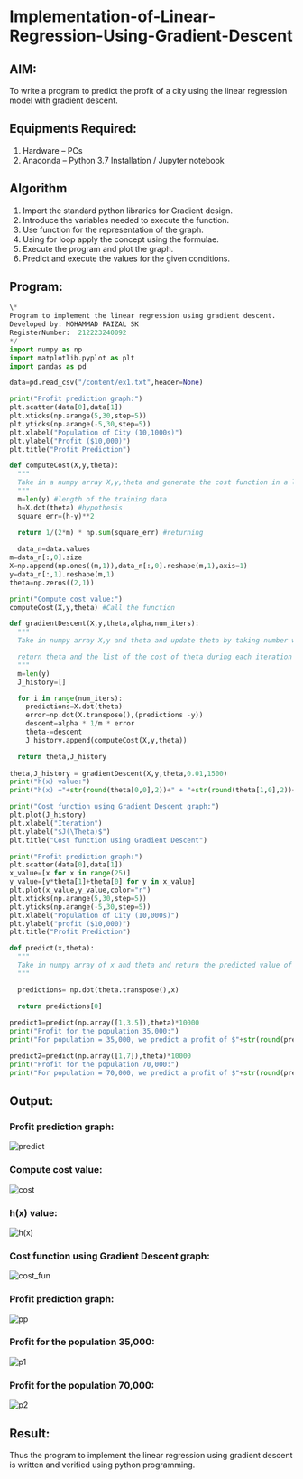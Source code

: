 # Implementation-of-Linear-Regression-Using-Gradient-Descent

## AIM:
To write a program to predict the profit of a city using the linear regression model with gradient descent.

## Equipments Required:
1. Hardware – PCs
2. Anaconda – Python 3.7 Installation / Jupyter notebook

## Algorithm

1. Import the standard python libraries for Gradient design.
2. Introduce the variables needed to execute the function.
3. Use function for the representation of the graph.
4. Using for loop apply the concept using the formulae.
5. Execute the program and plot the graph.
6. Predict and execute the values for the given conditions.


## Program:
```py
\*
Program to implement the linear regression using gradient descent.
Developed by: MOHAMMAD FAIZAL SK
RegisterNumber:  212223240092
*/
import numpy as np
import matplotlib.pyplot as plt
import pandas as pd

data=pd.read_csv("/content/ex1.txt",header=None)

print("Profit prediction graph:")
plt.scatter(data[0],data[1])
plt.xticks(np.arange(5,30,step=5))
plt.yticks(np.arange(-5,30,step=5))
plt.xlabel("Population of City (10,1000s)")
plt.ylabel("Profit ($10,000)")
plt.title("Profit Prediction")

def computeCost(X,y,theta):
  """
  Take in a numpy array X,y,theta and generate the cost function in a linear regression model
  """
  m=len(y) #length of the training data
  h=X.dot(theta) #hypothesis
  square_err=(h-y)**2

  return 1/(2*m) * np.sum(square_err) #returning
  
  data_n=data.values
m=data_n[:,0].size
X=np.append(np.ones((m,1)),data_n[:,0].reshape(m,1),axis=1)
y=data_n[:,1].reshape(m,1)
theta=np.zeros((2,1))

print("Compute cost value:")
computeCost(X,y,theta) #Call the function

def gradientDescent(X,y,theta,alpha,num_iters):
  """
  Take in numpy array X,y and theta and update theta by taking number with learning rate of alpha

  return theta and the list of the cost of theta during each iteration
  """
  m=len(y)
  J_history=[]

  for i in range(num_iters):
    predictions=X.dot(theta)
    error=np.dot(X.transpose(),(predictions -y))
    descent=alpha * 1/m * error
    theta-=descent
    J_history.append(computeCost(X,y,theta))

  return theta,J_history  
  
theta,J_history = gradientDescent(X,y,theta,0.01,1500)
print("h(x) value:")
print("h(x) ="+str(round(theta[0,0],2))+" + "+str(round(theta[1,0],2))+"x1")

print("Cost function using Gradient Descent graph:")
plt.plot(J_history)
plt.xlabel("Iteration")
plt.ylabel("$J(\Theta)$")
plt.title("Cost function using Gradient Descent")

print("Profit prediction graph:")
plt.scatter(data[0],data[1])
x_value=[x for x in range(25)]
y_value=[y*theta[1]+theta[0] for y in x_value]
plt.plot(x_value,y_value,color="r")
plt.xticks(np.arange(5,30,step=5))
plt.yticks(np.arange(-5,30,step=5))
plt.xlabel("Population of City (10,000s)")
plt.ylabel("profit ($10,000)")
plt.title("Profit Prediction")

def predict(x,theta):
  """
  Take in numpy array of x and theta and return the predicted value of y based on theta
  """

  predictions= np.dot(theta.transpose(),x)

  return predictions[0]
  
predict1=predict(np.array([1,3.5]),theta)*10000
print("Profit for the population 35,000:")
print("For population = 35,000, we predict a profit of $"+str(round(predict1,0)))

predict2=predict(np.array([1,7]),theta)*10000
print("Profit for the population 70,000:")
print("For population = 70,000, we predict a profit of $"+str(round(predict2,0)))


```

## Output:

### Profit prediction graph:


![predict](https://github.com/A-Thiyagarajan/Implementation-of-Linear-Regression-Using-Gradient-Descent/assets/118707693/673c0ffa-ae7f-4702-8e11-78393b4d8a2d)


### Compute cost value:

![cost](https://github.com/A-Thiyagarajan/Implementation-of-Linear-Regression-Using-Gradient-Descent/assets/118707693/fe50f74a-2f2c-456f-a2b8-44b58ca77e76)



### h(x) value:


![h(x)](https://github.com/A-Thiyagarajan/Implementation-of-Linear-Regression-Using-Gradient-Descent/assets/118707693/d306795e-1849-4a28-b815-b086ede8eabf)


### Cost function using Gradient Descent graph:

![cost_fun](https://github.com/A-Thiyagarajan/Implementation-of-Linear-Regression-Using-Gradient-Descent/assets/118707693/a76d12a7-ba8f-45aa-8490-e9264c013503)



### Profit prediction graph:


![pp](https://github.com/A-Thiyagarajan/Implementation-of-Linear-Regression-Using-Gradient-Descent/assets/118707693/b9ca5e73-3d15-4d12-87b0-e830a3adc08f)



### Profit for the population 35,000:


![p1](https://github.com/A-Thiyagarajan/Implementation-of-Linear-Regression-Using-Gradient-Descent/assets/118707693/74ac0a17-259b-4ce6-9320-32c514484fcc)



### Profit for the population 70,000:

![p2](https://github.com/A-Thiyagarajan/Implementation-of-Linear-Regression-Using-Gradient-Descent/assets/118707693/7b57e4cd-a671-49c9-9b52-ca83128eaf47)


## Result:
Thus the program to implement the linear regression using gradient descent is written and verified using python programming.
